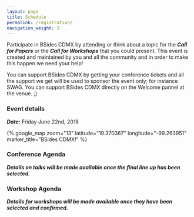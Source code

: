 ```yaml
---
layout: page
title: Schedule
permalink: /registration/
navigation_weight: 2
---
```


Participate in BSides CDMX by attending or think about a topic for the ***Call for Papers*** or the ***Call for Workshops*** that you could present. This event is created and maintained by you and all the community and in order to make this happen we need your help!

You can support BSides CDMX by getting your conference tickets and all the support we get will be used to sponsor the event only; for instance SWAG. You can support BSides CDMX directly on the Welcome pannel at the venue. ;) 

### Event details
***Date:*** Friday June 22nd, 2018

{% google_map
   zoom="13"
   latitude="19.370367"
   longitude="-99.263951"
   marker_title="BSides CDMX!" %}

### Conference Agenda
***Details on talks will be made available once the final line up has been selected.***

### Workshop Agenda
***Details for workshops will be made available once they have been selected and confirmed.***
